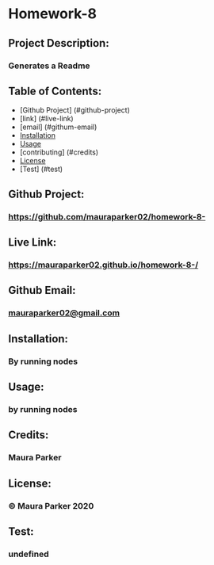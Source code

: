 
# Homework-8 
## Project Description:
### Generates a Readme
## Table of Contents:
* [Github Project] (#github-project)
* [link] (#live-link)
* [email] (#githum-email)
* [Installation](#installation)
* [Usage](#usage)
* [contributing] (#credits)
* [License](#license)
* [Test] (#test)
## Github Project: 
### https://github.com/mauraparker02/homework-8-
## Live Link: 
### https://mauraparker02.github.io/homework-8-/
## Github Email: 
### mauraparker02@gmail.com
## Installation:
### By running nodes
## Usage:
### by running nodes
## Credits:
### Maura Parker
## License:
### © Maura Parker 2020
## Test:
### undefined
